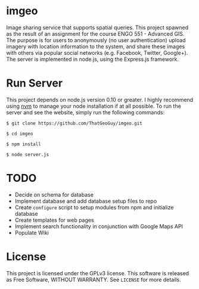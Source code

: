imgeo
=====

Image sharing service that supports spatial queries. This project spawned as the result of an assignment for the course ENGO 551 - Advanced GIS. The purpose is for users to anonymously (no user authentication) upload imagery with location information to the system, and share these images with others via popular social networks (e.g. Facebook, Twitter, Google+). The server is implemented in node.js, using the Express.js framework. 

Run Server
==========

This project depends on node.js version 0.10 or greater. I highly recommend using [nvm](https://github.com/creationix/nvm) to manage your node installation if at all possible. To run the server and see the website, simply run the following commands: 

`$ git clone https://github.com/ThatGeoGuy/imgeo.git`

`$ cd imgeo` 

`$ npm install`

`$ node server.js`

TODO
====

* Decide on schema for database
* Implement database and add database setup files to repo
* Create `configure` script to setup modules from npm and initialize database
* Create templates for web pages 
* Implement search functionality in conjunction with Google Maps API
* Populate Wiki

License 
=======

This project is licensed under the GPLv3 license. This software is released as Free Software, WITHOUT WARRANTY. See `LICENSE` for more details. 
